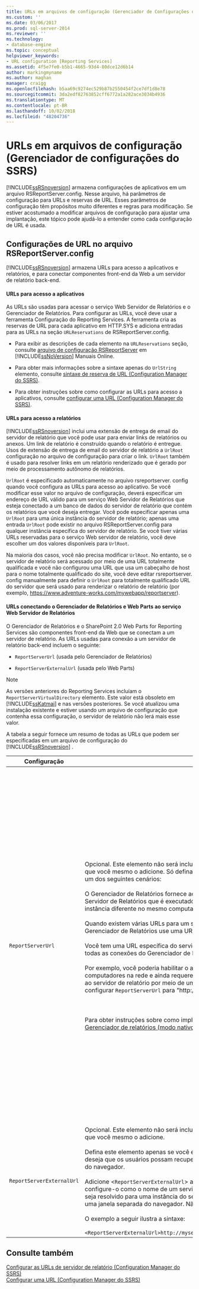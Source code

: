 ```yaml
---
title: URLs em arquivos de configuração (Gerenciador de Configurações do SSRS) | Microsoft Docs
ms.custom: ''
ms.date: 03/06/2017
ms.prod: sql-server-2014
ms.reviewer: ''
ms.technology:
- database-engine
ms.topic: conceptual
helpviewer_keywords:
- URL configuration [Reporting Services]
ms.assetid: 4f5e7fe0-b5b1-4665-93d4-80dce12d6b14
author: markingmyname
ms.author: maghan
manager: craigg
ms.openlocfilehash: b5aa69c9274ec529b87b2550454f2ce7df1d8e78
ms.sourcegitcommit: 3da2edf82763852cff6772a1a282ace3034b4936
ms.translationtype: MT
ms.contentlocale: pt-BR
ms.lasthandoff: 10/02/2018
ms.locfileid: "48204736"
---
```

# <a name="urls-in-configuration-files--ssrs-configuration-manager"></a>URLs em arquivos de configuração (Gerenciador de configurações do SSRS)
  [!INCLUDE[ssRSnoversion](../../includes/ssrsnoversion-md.md)] armazena configurações de aplicativos em um arquivo RSReportServer.config. Nesse arquivo, há parâmetros de configuração para URLs e reservas de URL. Esses parâmetros de configuração têm propósitos muito diferentes e regras para modificação. Se estiver acostumado a modificar arquivos de configuração para ajustar uma implantação, este tópico pode ajudá-lo a entender como cada configuração de URL é usada.  
  
## <a name="url-settings-in-rsreportserverconfig-file"></a>Configurações de URL no arquivo RSReportServer.config  
 [!INCLUDE[ssRSnoversion](../../includes/ssrsnoversion-md.md)] armazena URLs para acesso a aplicativos e relatórios, e para conectar componentes front-end da Web a um servidor de relatório back-end.  
  
#### <a name="urls-for-application-access"></a>URLs para acesso a aplicativos  
 As URLs são usadas para acessar o serviço Web Servidor de Relatórios e o Gerenciador de Relatórios. Para configurar as URLs, você deve usar a ferramenta Configuração do Reporting Services. A ferramenta cria as reservas de URL para cada aplicativo em HTTP.SYS e adiciona entradas para as URLs na seção `URLReservations` de RSReportServer.config.  
  
-   Para exibir as descrições de cada elemento na `URLReservations` seção, consulte [arquivo de configuração RSReportServer](../report-server/rsreportserver-config-configuration-file.md) em [!INCLUDE[ssNoVersion](../../includes/ssnoversion-md.md)] Manuais Online.  
  
-   Para obter mais informações sobre a sintaxe apenas do `UrlString` elemento, consulte [sintaxe de reserva de URL &#40;Configuration Manager do SSRS&#41;](url-reservation-syntax-ssrs-configuration-manager.md).  
  
-   Para obter instruções sobre como configurar as URLs para acesso a aplicativos, consulte [configurar uma URL &#40;Configuration Manager do SSRS&#41;](configure-a-url-ssrs-configuration-manager.md).  
  
#### <a name="urls-for-report-access"></a>URLs para acesso a relatórios  
 [!INCLUDE[ssRSnoversion](../../includes/ssrsnoversion-md.md)] inclui uma extensão de entrega de email do servidor de relatório que você pode usar para enviar links de relatórios ou anexos. Um link de relatório é construído quando o relatório é entregue. Usos de extensão de entrega de email do servidor de relatório a `UrlRoot` configuração no arquivo de configuração para criar o link. `UrlRoot` também é usado para resolver links em um relatório renderizado que é gerado por meio de processamento autônomo de relatórios.  
  
 `UrlRoot` é especificado automaticamente no arquivo rsreportserver. config quando você configura as URLs para acesso ao aplicativo. Se você modificar esse valor no arquivo de configuração, deverá especificar um endereço de URL válido para um serviço Web Servidor de Relatórios que esteja conectado a um banco de dados do servidor de relatório que contém os relatórios que você deseja entregar. Você pode especificar apenas uma `UrlRoot` para uma única instância do servidor de relatório; apenas uma entrada `UrlRoot` pode existir no arquivo RSReportServer.config para qualquer instância específica do servidor de relatório. Se você tiver várias URLs reservadas para o serviço Web servidor de relatório, você deve escolher um dos valores disponíveis para `UrlRoot`.  
  
 Na maioria dos casos, você não precisa modificar `UrlRoot`. No entanto, se o servidor de relatório será acessado por meio de uma URL totalmente qualificada e você não configurou uma URL que usa um cabeçalho de host para o nome totalmente qualificado do site, você deve editar rsreportserver. config manualmente para definir o `UrlRoot` para totalmente qualificado URL do servidor que será usado para renderizar o relatório de relatório (por exemplo, https://www.adventure-works.com/mywebapp/reportserver).  
  
#### <a name="urls-connecting-report-manager-and-web-parts-to-the-report-server-web-service"></a>URLs conectando o Gerenciador de Relatórios e Web Parts ao serviço Web Servidor de Relatórios  
 O Gerenciador de Relatórios e o SharePoint 2.0 Web Parts for Reporting Services são componentes front-end da Web que se conectam a um servidor de relatório. As URLs usadas para conexão a um servidor de relatório back-end incluem o seguinte:  
  
-   `ReportServerUrl` (usada pelo Gerenciador de Relatórios)  
  
-   `ReportServerExternalUrl` (usada pelo Web Parts)  
  
> [!NOTE]  
>  As versões anteriores do Reporting Services incluíam o `ReportServerVirtualDirectory` elemento. Este valor está obsoleto em [!INCLUDE[ssKatmai](../../includes/sskatmai-md.md)] e nas versões posteriores. Se você atualizou uma instalação existente e estiver usando um arquivo de configuração que contenha essa configuração, o servidor de relatório não lerá mais esse valor.  
  
 A tabela a seguir fornece um resumo de todas as URLs que podem ser especificadas em um arquivo de configuração do [!INCLUDE[ssRSnoversion](../../includes/ssrsnoversion-md.md)] .  
  
|Configuração|Uso|Description|  
|-------------|-----------|-----------------|  
|`ReportServerUrl`|Opcional. Este elemento não será incluído no arquivo RSReportServer.config a menos que você mesmo o adicione. Só defina este elemento se você estiver configurando um dos seguintes cenários:<br /><br /> O Gerenciador de Relatórios fornece acesso front-end da Web a um serviço Web Servidor de Relatórios que é executado em um computador diferente ou em uma instância diferente no mesmo computador.<br /><br /> Quando existem várias URLs para um servidor de relatório e você deseja que o Gerenciador de Relatórios use uma URL específica.<br /><br /> Você tem uma URL específica do servidor de relatório pela qual você deseja que todas as conexões do Gerenciador de Relatórios use.<br /><br /> Por exemplo, você poderia habilitar o acesso do Gerenciador de Relatórios a todos os computadores na rede e ainda requerer que o Gerenciador de Relatórios conecte-se ao servidor de relatório por meio de uma conexão local. Nesse caso, você pode configurar `ReportServerUrl` para "http://localhost/reportserver".<br /><br /> <br /><br /> Para obter instruções sobre como implementar esses cenários, consulte [configurar o Gerenciador de relatórios &#40;modo nativo&#41; ](../report-server/configure-web-portal.md) na [!INCLUDE[ssNoVersion](../../includes/ssnoversion-md.md)] Manuais Online.|Esse valor especifica uma URL para o serviço Web Servidor de Relatórios. Esse valor é lido pelo aplicativo Gerenciador de Relatórios durante a inicialização. Se esse valor for definido, o Gerenciador de Relatórios será conectado ao servidor de relatório que está especificado na URL.<br /><br /> Por padrão, o Gerenciador de Relatórios fornece acesso front-end da Web ao serviço Web Servidor de Relatórios que é executado na mesma instância do servidor de relatório que o Gerenciador de Relatórios. Entretanto, para usar o Gerenciador de Relatórios com um serviço Web Servidor de Relatórios que faz parte de outra instância ou é executado em uma instância em um computador diferente, é possível configurar essa URL de maneira a instruir o Gerenciador de Relatórios a conectar-se ao serviço Web Servidor de Relatórios externo.<br /><br /> Se um certificado Secure Sockets Layer (SSL) estiver instalado no servidor de relatório ao qual você está se conectando, o `ReportServerUrl` valor deve ser o nome do servidor que está registrado para esse certificado. Se você obtiver o erro "A conexão subjacente foi fechada: Não foi possível estabelecer uma relação de confiança para o canal de segurança SSL/TLS", defina `ReportServerUrl` como o nome de domínio totalmente qualificado do servidor para o qual o certificado SSL foi emitido. Por exemplo, se o certificado estivesse registrado para **https://adventure-works.com.onlinesales**, a URL do servidor de relatório seria **https://adventure-works.com.onlinesales/reportserver**.|  
|`ReportServerExternalUrl`|Opcional. Este elemento não será incluído no arquivo RSReportServer.config a menos que você mesmo o adicione.<br /><br /> Defina este elemento apenas se você estiver usando o SharePoint 2.0 Web Parts e deseja que os usuários possam recuperar um relatório e abri-lo em uma nova janela do navegador.<br /><br /> Adicione <`ReportServerExternalUrl`> abaixo do elemento <`ReportServerUrl`> e configure-o como o nome de um servidor de relatório totalmente qualificado que seja resolvido para uma instância do servidor de relatório quando for acessado em uma janela separada do navegador. Não exclua <`ReportServerUrl`>.<br /><br /> O exemplo a seguir ilustra a sintaxe:<br /><br /> `<ReportServerExternalUrl>http://myserver/reportserver</ReportServerExternalUrl>`|Este valor é usado pelo SharePoint 2.0 Web Parts.<br /><br /> Em versões anteriores, era recomendado configurar esse valor para implantar o Construtor de Relatórios em um servidor de relatório na Internet. Esse é um cenário de implantação não testado. Se você usava essa configuração para oferecer suporte de acesso à Internet ao Construtor de Relatórios, deverá considerar uma estratégia alternativa.|  
  
## <a name="see-also"></a>Consulte também  
 [Configurar as URLs de servidor de relatório &#40;Configuration Manager do SSRS&#41;](configure-report-server-urls-ssrs-configuration-manager.md)   
 [Configurar uma URL &#40;Configuration Manager do SSRS&#41;](configure-a-url-ssrs-configuration-manager.md)  
  
  
